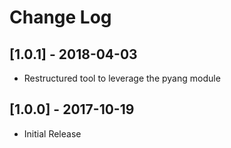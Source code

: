 # Change Log

## [1.0.1] - 2018-04-03
- Restructured tool to leverage the pyang module

## [1.0.0] - 2017-10-19
- Initial Release

